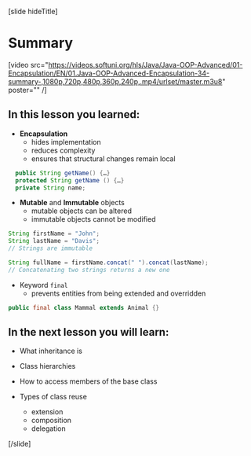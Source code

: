 [slide hideTitle]

# Summary

[video src="https://videos.softuni.org/hls/Java/Java-OOP-Advanced/01-Encapsulation/EN/01.Java-OOP-Advanced-Encapsulation-34-summary-,1080p,720p,480p,360p,240p,.mp4/urlset/master.m3u8" poster="" /]

## In this lesson you learned:

- **Encapsulation**
    - hides implementation
    - reduces complexity
    - ensures that structural changes remain local

```java
  public String getName() {…}
  protected String getName () {…}
  private String name;
```

- **Mutable** and **Immutable** objects
    - mutable objects can be altered
    - immutable objects cannot be modified

```java
String firstName = "John";
String lastName = "Davis";
// Strings are immutable

String fullName = firstName.concat(" ").concat(lastName);
// Concatenating two strings returns a new one
```

- Keyword `final`
    - prevents entities from being extended and overridden

```java
public final class Mammal extends Animal {}
```


## In the next lesson you will learn:

- What inheritance is

- Class hierarchies

- How to access members of the base class

- Types of class reuse
    - extension
    - composition
    - delegation

[/slide]
